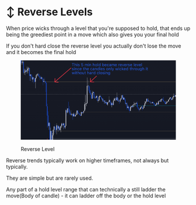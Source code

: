 # ↕ Reverse Levels

When price wicks through a level that you're supposed to hold, that ends up being the greediest point in a move which also gives you your final hold

If you don't hard close the reverse level you actually don't lose the move and it becomes the final hold

<figure><img src="../../.gitbook/assets/image (15) (1).png" alt=""><figcaption><p>Reverse Level</p></figcaption></figure>

Reverse trends typically work on higher timeframes, not always but typically.

They are simple but are rarely used.

Any part of a hold level range that can technically a still ladder the move(Body of candle) - it can ladder off the body or the hold level

